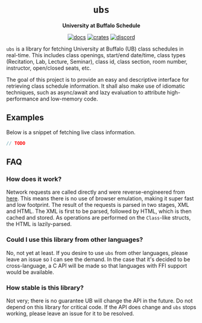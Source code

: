 <div align="center">
  <h1><code>ubs</code></h1>
  <p><strong>University at Buffalo Schedule</strong></p>
  <p>
    <a href="https://docs.rs/ubs/0.0.0/ubs/"><img src="https://img.shields.io/readthedocs/ubs" alt="docs" /></a>
    <a href="https://crates.io/crates/ubs"><img src="https://img.shields.io/crates/v/ubs" alt="crates" /></a>
    <a href="https://discord.gg/w9Bc6xH7uC"><img src="https://img.shields.io/discord/834969350061424660?label=discord" alt="discord" /></a>
  </p>
</div>

`ubs` is a library for fetching University at Buffalo (UB) class schedules in real-time. This includes class openings, start/end date/time, class types (Recitation, Lab, Lecture, Seminar), class id, class section, room number, instructor, open/closed seats, etc.

The goal of this project is to provide an easy and descriptive interface for retrieving class schedule information. It shall also make use of idiomatic techniques, such as async/await and lazy evaluation to attribute high-performance and low-memory code.

## Examples
Below is a snippet of fetching live class information.
```rust
// TODO
```

## FAQ

### How does it work?
Network requests are called directly and were reverse-engineered from [here](www.pub.hub.buffalo.edu/). This means there is no use of browser emulation, making it super fast and low footprint. The result of the requests is parsed in two stages, XML and HTML. The XML is first to be parsed, followed by HTML, which is then cached and stored. As operations are performed on the `Class`-like structs, the HTML is lazily-parsed.

### Could I use this library from other languages?
No, not yet at least. If you desire to use `ubs` from other languages, please leave an issue so I can see the demand. In the case that it's decided to be cross-language, a C API will be made so that languages with FFI support would be available.

### How stable is this library?
Not very; there is no guarantee UB will change the API in the future. Do not depend on this library for critical code. If the API does change and `ubs` stops working, please leave an issue for it to be resolved.

